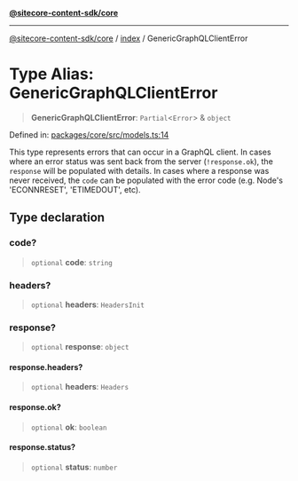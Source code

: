 [**@sitecore-content-sdk/core**](../../README.md)

***

[@sitecore-content-sdk/core](../../README.md) / [index](../README.md) / GenericGraphQLClientError

# Type Alias: GenericGraphQLClientError

> **GenericGraphQLClientError**: `Partial`\<`Error`\> & `object`

Defined in: [packages/core/src/models.ts:14](https://github.com/Sitecore/xmc-jss-dev/blob/7e7ce097833cac399aa150e6b63dca7210e4ee25/packages/core/src/models.ts#L14)

This type represents errors that can occur in a GraphQL client.
In cases where an error status was sent back from the server (`!response.ok`), the `response` will be populated with details. In cases where a response was never received, the `code` can be populated with the error code (e.g. Node's 'ECONNRESET', 'ETIMEDOUT', etc).

## Type declaration

### code?

> `optional` **code**: `string`

### headers?

> `optional` **headers**: `HeadersInit`

### response?

> `optional` **response**: `object`

#### response.headers?

> `optional` **headers**: `Headers`

#### response.ok?

> `optional` **ok**: `boolean`

#### response.status?

> `optional` **status**: `number`
